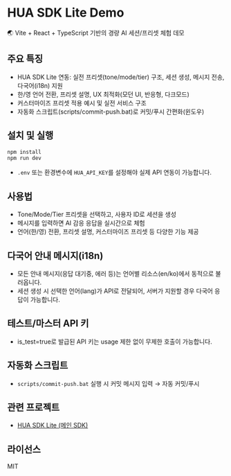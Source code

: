 # HUA SDK Lite Demo

🌏 Vite + React + TypeScript 기반의 경량 AI 세션/프리셋 체험 데모

## 주요 특징

- HUA SDK Lite 연동: 실전 프리셋(tone/mode/tier) 구조, 세션 생성, 메시지 전송, 다국어(i18n) 지원
- 한/영 언어 전환, 프리셋 설명, UX 최적화(모던 UI, 반응형, 다크모드)
- 커스터마이즈 프리셋 적용 예시 및 실전 서비스 구조
- 자동화 스크립트(scripts/commit-push.bat)로 커밋/푸시 간편화(윈도우)

## 설치 및 실행

```bash
npm install
npm run dev
```

- `.env` 또는 환경변수에 `HUA_API_KEY`를 설정해야 실제 API 연동이 가능합니다.

## 사용법

- Tone/Mode/Tier 프리셋을 선택하고, 사용자 ID로 세션을 생성
- 메시지를 입력하면 AI 감응 응답을 실시간으로 체험
- 언어(한/영) 전환, 프리셋 설명, 커스터마이즈 프리셋 등 다양한 기능 제공

## 다국어 안내 메시지(i18n)

- 모든 안내 메시지(응답 대기중, 에러 등)는 언어별 리소스(en/ko)에서 동적으로 불러옵니다.
- 세션 생성 시 선택한 언어(lang)가 API로 전달되어, 서버가 지원할 경우 다국어 응답이 가능합니다.

## 테스트/마스터 API 키

- is_test=true로 발급된 API 키는 usage 제한 없이 무제한 호출이 가능합니다.

## 자동화 스크립트

- `scripts/commit-push.bat` 실행 시 커밋 메시지 입력 → 자동 커밋/푸시

## 관련 프로젝트

- [HUA SDK Lite (메인 SDK)](https://github.com/HUA-Labs/hua-sdk-lite)

## 라이선스

MIT
